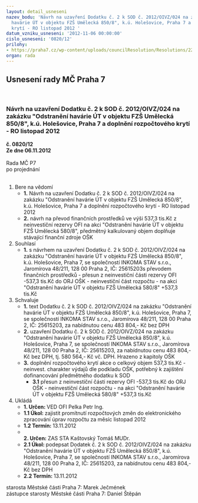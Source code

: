 ```yaml
---
layout: detail_usneseni
nazev_bodu: 'Návrh na uzavření Dodatku č. 2 k SOD č. 2012/OIVZ/024 na zakázku "Odstranění
  havárie ÚT v objektu FZŠ Umělecká 850/8", k.ú. Holešovice, Praha 7 a doplnění rozpočtového
  krytí - RO listopad 2012 '
datum_vzniku_usneseni: '2012-11-06 00:00:00'
cislo_usneseni: '0820/12'
prilohy:
- https://praha7.cz/wp-content/uploads/councilResolution/Resolutions/22370/57-12-dodatek_%c4%8d.2_-_op.doc
organ: rada
---
```

<div id="ucUsn_pList" class="usn">
	<span><h2>Usnesení rady MČ Praha 7 </h2>
<br></span><div class="standBody">
<span><h3>Návrh na uzavření Dodatku č. 2 k SOD č. 2012/OIVZ/024 na zakázku "Odstranění havárie ÚT v objektu FZŠ Umělecká 850/8", k.ú. Holešovice, Praha 7 a doplnění rozpočtového krytí - RO listopad 2012 </h3></span><div class="center">
		<strong>č. 0820/12</strong><br>
	</div>
<div class="center">
		<strong>Ze dne 06.11.2012</strong><br><br>
	</div>Rada MČ P7<br> po projednání<br><br><ol>
<li>Bere na vědomí<ul>
<li>
<strong>1.</strong> Návrh na uzavření Dodatku č. 2 k SOD č. 2012/OIVZ/024 na zakázku "Odstranění havárie ÚT v objektu FZŠ Umělecká 850/8", k.ú. Holešovice, Praha 7 a doplnění rozpočtového krytí - RO listopad 2012 </li>
<li>
<strong>2.</strong> návrh na převod finančních prostředků ve výši 537,3 tis.Kč z neinvestiční rezervy OFI na akci "Odstranění havárie ÚT v objektu FZŠ Umělecká 580/8", předmětný kalkulovaný objem doplňuje stávající finanční zdroje OŠK</li>
</ul>
</li>
<li>Souhlasí<ul><li>
<strong>1.</strong> s návrhem na uzavření Dodatku č. 2 k SOD č. 2012/OIVZ/024 na zakázku "Odstranění havárie ÚT v objektu FZŠ Umělecká 850/8", k.ú. Holešovice, Praha 7, se společností INKOMA STAV s.r.o., Jaromírova 48/211, 128 00 Praha 2, IČ: 25615203s převodem finančních prostředků - přesun z neinvestiční části rezervy OFI          -537,3 tis.Kč do ORJ OŠK - neinvestiční část rozpočtu - na akci "Odstranění havárie ÚT v objektu FZŠ Umělecká 580/8"  +537,3 tis.Kč</li></ul>
</li>
<li>Schvaluje<ul>
<li>
<strong>1.</strong> text Dodatku č. 2 k SOD č. 2012/OIVZ/024 na zakázku "Odstranění havárie ÚT v objektu FZŠ Umělecká 850/8", k.ú. Holešovice, Praha 7, se společností  INKOMA STAV s.r.o., Jaromírova 48/211, 128 00 Praha 2, IČ: 25615203, za nabídnutou cenu  483 804,- Kč bez DPH</li>
<li>
<strong>2.</strong> uzavření Dodatku č. 2 k SOD č. 2012/OIVZ/024 na zakázku "Odstranění havárie ÚT v objektu FZŠ Umělecká 850/8", k.ú. Holešovice, Praha 7, se společností INKOMA STAV s.r.o., Jaromírova 48/211, 128 00 Praha 2, IČ: 25615203, za nabídnutou cenu  483 804,- Kč bez DPH, tj. 580 564,- Kč vč. DPH. Hrazeno z kapitoly OŠK</li>
<li>
<strong>3.</strong> doplnění rozpočtového krytí akce o celkový objem 537,3 tis.Kč - neinvest. charakter výdajů dle podkladu OŠK, potřebný k zajištění dofinancování předmětného dodatku k SOD<ul><li>
<strong>3.1</strong> přesun z neinvestiční části rezervy OFI  -537,3 tis.Kč do ORJ OŠK - neinvestiční část rozpočtu - na akci "Odstranění havárie ÚT v objektu FZŠ Umělecká 580/8" +537,3 tis.Kč</li></ul>
</li>
</ul>
</li>
<li>Ukládá<ul>
<li>
<strong>1. Určen: </strong>VED OFI Pelka Petr Ing.</li>
<li>
<strong>1.1 Úkol: </strong>zajistit promítnutí rozpočtových změn do elektronického zpracování úprav rozpočtu za měsíc listopad 2012</li>
<li>
<strong>1.2 Termín: </strong>13.11.2012</li>
<li>
<strong><br>2. Určen: </strong>ZAS STA Kaštovský Tomáš MUDr.</li>
<li>
<strong>2.1 Úkol: </strong>podepsat Dodatek č. 2 k SOD č. 2012/OIVZ/024 na zakázku "Odstranění havárie ÚT v objektu FZŠ Umělecká 850/8", k.ú. Holešovice, Praha 7, se společností  INKOMA STAV s.r.o., Jaromírova 48/211, 128 00 Praha 2, IČ: 25615203,  za nabídnutou cenu  483 804,- Kč bez DPH</li>
<li>
<strong>2.2 Termín: </strong>13.11.2012</li>
</ul>
</li>
</ol>starosta Městské části Praha 7: Marek Ječmének<br>zástupce starosty Městské části Praha 7: Daniel Štěpán 
</div>
</div>